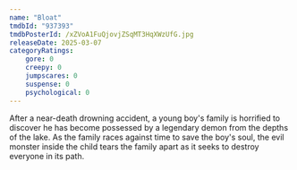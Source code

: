 ```yaml
---
name: "Bloat"
tmdbId: "937393"
tmdbPosterId: /xZVoA1FuQjovjZSqMT3HqXWzUfG.jpg
releaseDate: 2025-03-07
categoryRatings:
    gore: 0
    creepy: 0
    jumpscares: 0
    suspense: 0
    psychological: 0
---
```

After a near-death drowning accident, a young boy's family is horrified to discover he has become possessed by a legendary demon from the depths of the lake. As the family races against time to save the boy's soul, the evil monster inside the child tears the family apart as it seeks to destroy everyone in its path.
